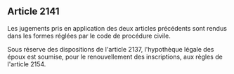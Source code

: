 Article 2141
----
Les jugements pris en application des deux articles précédents sont rendus dans
les formes réglées par le code de procédure civile.

Sous réserve des dispositions de l'article 2137, l'hypothèque légale des époux
est soumise, pour le renouvellement des inscriptions, aux règles de l'article
2154.
